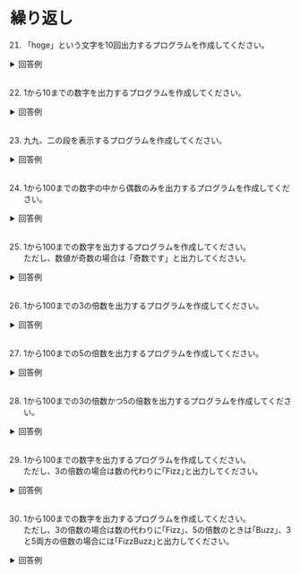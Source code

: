 # 繰り返し

21. 「hoge」という文字を10回出力するプログラムを作成してください。

<details><summary>回答例</summary><div>
		
```
for ($i = 1; $i <= 10; $i++) {
    echo 'hoge';
    echo '<br>';
}
```
		
</div></details>
	

<br>
	
22. 1から10までの数字を出力するプログラムを作成してください。

<details><summary>回答例</summary><div>
		
```
for ($i = 1; $i <= 10; $i++) {
    echo $i;
    echo '<br>';
}
```
		
</div></details>
	

<br>
	
23. 九九、二の段を表示するプログラムを作成してください。

<details><summary>回答例</summary><div>
		
```
for ($i = 1; $i < 10; $i++) {
    echo $i * 2;
    echo '<br>';
}
```
		
</div></details>
	

<br>
	
24. 1から100までの数字の中から偶数のみを出力するプログラムを作成してください。

<details><summary>回答例</summary><div>
		
```
for ($i = 1; $i <= 100; $i++) {
    if ($i % 2 === 0) {
        echo $i;
        echo '<br>';
    }
}
```
		
</div></details>
	

<br>

25. 1から100までの数字を出力するプログラムを作成してください。  
ただし、数値が奇数の場合は「奇数です」と出力してください。

<details><summary>回答例</summary><div>
		
```
for ($i = 1; $i <= 100; $i++) {
    if ($i % 2 !== 0) {
        echo '奇数です';
    } else {
        echo $i;
    }
	echo '<br>';
    }
```
		
</div></details>
	

<br>
	
26. 1から100までの3の倍数を出力するプログラムを作成してください。  

<details><summary>回答例</summary><div>
		
```
    for ($i = 1; $i <= 100; $i++) {
        if ($i % 3 === 0) {
	    echo $i;
	    echo '<br>';
	}
    }
```
		
</div></details>
	

<br>
	
27. 1から100までの5の倍数を出力するプログラムを作成してください。  

<details><summary>回答例</summary><div>
		
```
    for ($i = 1; $i <= 100; $i++) {
        if ($i % 5 === 0) {
	    echo $i;
	    echo '<br>';
	}
    }
```
		
</div></details>
	

<br>
	
28. 1から100までの3の倍数かつ5の倍数を出力するプログラムを作成してください。  

<details><summary>回答例</summary><div>
		
```
for ($i = 1; $i <= 100; $i++) {
    if ($i % 3 === 0 && $i % 5 === 0) {
	echo $i;
        echo '<br>';
    }
}
```
		
</div></details>
	

<br>
	
29. 1から100までの数字を出力するプログラムを作成してください。  
ただし、3の倍数の場合は数の代わりに｢Fizz｣と出力してください。

<details><summary>回答例</summary><div>
		
```
for ($i = 1; $i <= 100; $i++) {
    if ($i % 3 === 0) {
        echo 'Fizz';
    } else {
        echo $i;
    }
        echo '<br>';
    }
```
		
</div></details>
	

<br>
	
30. 1から100までの数字を出力するプログラムを作成してください。  
ただし、3の倍数の場合は数の代わりに｢Fizz｣、5の倍数のときは｢Buzz｣、3と5両方の倍数の場合には｢FizzBuzz｣と出力してください。

<details><summary>回答例</summary><div>
		
```
for ($i = 1; $i <= 100; $i++) {
    if ($i % 3 === 0 && $i % 5 === 0) {
        echo 'FizzBuzz';
    } elseif ($i % 5 === 0) {
        echo 'Buzz';
    } elseif ($i % 3 === 0) {
        echo 'Fizz';
    } else {
        echo $i;
    }
        echo '<br>';
    }

```
		
</div></details>
	

<br>
	
